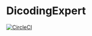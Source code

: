 # DicodingExpert

[![CircleCI](https://dl.circleci.com/status-badge/img/circleci/FBsRH2yRtW8i4GJMfMkk3B/A7fgKkTT36BL26PEUkg3A3/tree/master.svg?style=svg&circle-token=3d7bf0157a67c9cb7cb2c1dbaa0bb5dd54ca6448)](https://dl.circleci.com/status-badge/redirect/circleci/FBsRH2yRtW8i4GJMfMkk3B/A7fgKkTT36BL26PEUkg3A3/tree/master)
